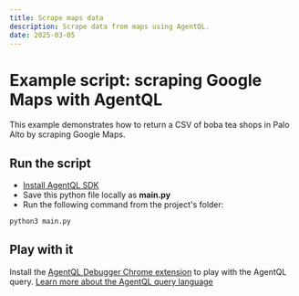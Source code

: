 ```yaml
---
title: Scrape maps data
description: Scrape data from maps using AgentQL.
date: 2025-03-05
---
```


# Example script: scraping Google Maps with AgentQL

This example demonstrates how to return a CSV of boba tea shops in Palo Alto by scraping Google Maps.

## Run the script

- [Install AgentQL SDK](https://docs.agentql.com/installation/sdk-installation)
- Save this python file locally as **main.py**
- Run the following command from the project's folder:

```bash
python3 main.py
```

## Play with it

Install the [AgentQL Debugger Chrome extension](https://docs.agentql.com/installation/chrome-extension-installation) to play with the AgentQL query. [Learn more about the AgentQL query language](https://docs.agentql.com/agentql-query/query-intro)
